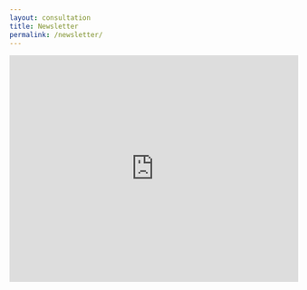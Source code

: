 ```yaml
---
layout: consultation
title: Newsletter
permalink: /newsletter/
---
```

<div class="whitespace"></div>
<div class="col-sm-6 col-lg-offset-3">
  <iframe src="https://signup.e2ma.net/signup/1910398/1887726/" width="510" height="400" frameborder="0"></iframe>
</div>
